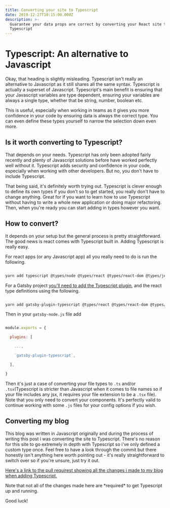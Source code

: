 ```yaml
---
title: Converting your site to Typescript
date: 2019-12-27T10:15:00.000Z
description: >-
  Guarantee your data props are correct by converting your React site to
  Typescript
---
```

# Typescript: An alternative to Javascript

Okay, that heading is slightly misleading. Typescript isn't really an alternative to Javascript as it still shares all the same syntax. Typescript is actually a superset of Javascript. Typescript's main benefit is ensuring that your Javascript variables are type dependent, ensuring your variables are always a single type, whether that be string, number, boolean etc.

This is useful, especially when working in teams as it gives you more confidence in your code by ensuring data is always the correct type. You can even define these types yourself to narrow the selection down even more.

## Is it worth converting to Typescript?

That depends on your needs. Typescript has only been adopted fairly recently and plenty of Javascript solutions before have worked perfectly well without it. Typescript adds security and confidence in your code, especially when working with other developers. But no, you don't have to include Typescript.

That being said, it's definitely worth trying out. Typescript is clever enough to define its own types if you don't so to get started, you really don't have to change anything. Great for if you want to learn how to use Typescript without having to write a whole new application or doing major refactoring. Then, when you're ready you can start adding in types however you want.

## How to convert?

It depends on your setup but the general process is pretty straightforward. The good news is react comes with Typescript built in. Adding Typescript is really easy.

For react apps (or any Javascript app) all you really need to do is run the following.

```sh

yarn add typescript @types/node @types/react @types/react-dom @types/jest

```

For a Gatsby project [you'll need to add the Typescript plugin](https://www.gatsbyjs.org/packages/gatsby-plugin-typescript/), and the react type definitions using the following.

```sh

yarn add gatsby-plugin-typescript @types/react @types/react-dom @types/node

```

Then in your `gatsby-node.js` file add 

```js

module.exports = {

  plugins: [

    ...,

    `gatsby-plugin-typescript`,

  ],

}

```

 Then it's just a case of converting your file types to `.ts` and/or `.tsx`(Typescript is stricter than Javascript when it comes to file names so if your file includes any jsx, it requires your file extension to be a `.tsx` file). Note that you only need to convert your components. It's perfectly valid to continue working with some `.js` files for your config options if you wish.

## Converting my blog

This blog was written in Javascript originally and during the process of writing this post i was converting the site to Typescript. There's no reason for this site to go extremely in depth with Typescript so i've only defined a custom type once. Feel free to have a look through the commit but there honestly isn't anything here worth pointing out - it's really straightforward to switch over so if you're unsure, just try it out.

[Here's a link to the pull requirest showing all the changes i made to my blog when adding Typescript.](https://github.com/danspratling/blog/pull/12/files)

Note that not all of the changes made here are \*required\* to get Typescript up and running.

Good luck!
